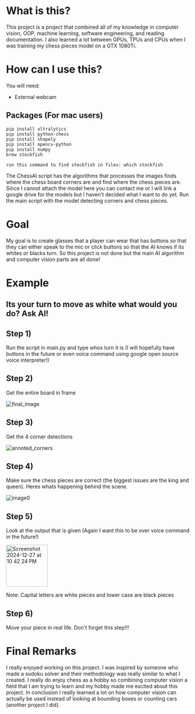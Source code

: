 # What is this?
This project is a project that combined all of my knowledge in computer vision, OOP, machine learning, software engineering, and reading documentation. I also learned a lot between GPUs, TPUs and CPUs when I was training my chess pieces model on a GTX 1080Ti.

# How can I use this?
You will need:

- External webcam

## Packages (For mac users)

```
pip install ultralytics
pip install python-chess
pip install shapely
pip install opencv-python
pip install numpy
brew stockfish

run this command to find stockfish in files: which stockfish
```

The ChessAI script has the algorithms that processes the images finds where the chess board corners are and find where the chess pieces are. Since I cannot attach the model here you can contact me or I will link a google drive for the models but I haven't decided what I want to do yet. Run the main script with the model detecting corners and chess pieces.

# Goal
My goal is to create glasses that a player can wear that has buttons so that they can either speak to the mic or click buttons so that the AI knows if its whites or blacks turn. So this project is not done but the main AI algorithm and computer vision parts are all done!

# Example

## Its your turn to move as white what would you do? Ask AI!

## Step 1) 
Run the script in main.py and type whos turn it is (I will hopefully have buttons in the future or even voice command using google open source voice interpreter!)

## Step 2) 
Get the entire board in frame

![final_image](https://github.com/user-attachments/assets/a58169df-10fb-4768-a709-a25821a714b7)

## Step 3) 
Get the 4 corner detections

![annoted_corners](https://github.com/user-attachments/assets/8033eba9-e958-4521-9270-90b5a8edb26c)

## Step 4) 
Make sure the chess pieces are correct (the biggest issues are the king and queen). Heres whats happening behind the scene.

![image0](https://github.com/user-attachments/assets/b6303c0e-6e47-43bc-bc0a-59da4b0e8a8a)

## Step 5) 
Look at the output that is given (Again I want this to be over voice command in the future!)

<img width="114" alt="Screenshot 2024-12-27 at 10 42 24 PM" src="https://github.com/user-attachments/assets/c7f1ede3-1f42-4a67-91a6-4f583945f09d" />

Note: Capital letters are white pieces and lower case are black pieces

## Step 6) 
Move your piece in real life. Don't forget this step!!!

# Final Remarks
I really enjoyed working on this project. I was inspired by someone who made a sudoku solver and their methodology was really similar to what I created. I really do enjoy chess as a hobby so combining computer vision a field that I am trying to learn and my hobby made me excited about this project. In conclusion I really learned a lot on how computer vision can actually be used instead of looking at bounding boxes or counting cars (another project I did).
